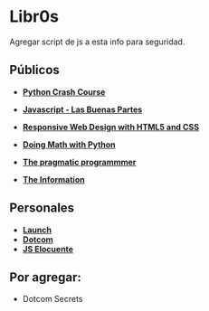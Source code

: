 # Libr0s

Agregar script de js a esta info para seguridad.

## Públicos

- [**Python Crash Course**](https://neobibliotecav5.github.io/curso_intensivo_python/toc.html)
- [**Javascript - Las Buenas Partes**](https://neobibliotecav5.github.io/js_las_partes_buenas/new_index.html)
- [**Responsive Web Design with HTML5 and CSS**](file:///C:/Users/Toshiba/Documents/Desarrollo%20de%20Software/neobibliotecav5.github.io/bk/html_css/Text/TOC.html)
- [**Doing Math with Python**](https://neobibliotecav5.github.io/bk/matematicas_python/OEBPS/toc.html)
- [**The pragmatic programmmer**](https://neobibliotecav5.github.io/bk/pragmatic_programmer/XXXXXXX/html/new_index.html)

- [**The Information**](neobibliotecav5.github.io/bk/the_information_es_en/l/Text/gleick_9780307379573_epub_toc.html)

## Personales

- **[Launch](https://neobibliotecav5.github.io/5tudy/L4unch/OEBPS/contents.html)**
- **[Dotcom](https://neobibliotecav5.github.io/5tudy/D0tcom_5/text/part0005.html)**
- **[JS Elocuente](https://neobibliotecav5.github.io/5tudy/eloquent_js/toc.html)**

## Por agregar:

- Dotcom Secrets